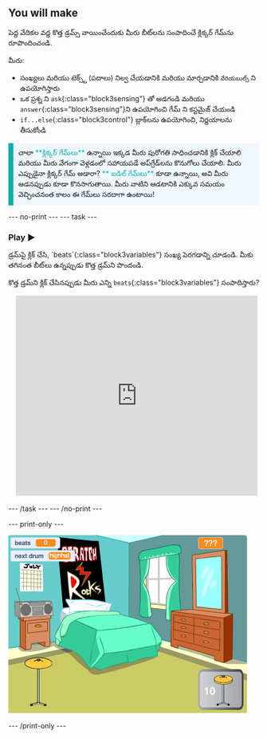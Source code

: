 ## You will make

పెద్ద వేదికల వద్ద కొత్త డ్రమ్స్ వాయించేందుకు మీరు బీట్‌లను సంపాదించే క్లిక్కర్ గేమ్‌ను రూపొందించండి.

మీరు:
+ సంఖ్యలు మరియు టెక్స్ట్ (పదాలు) నిల్వ చేయడానికి మరియు మార్చడానికి `వేరియబుల్స్` ని ఉపయోగిస్తారు
+ ఒక ప్రశ్న ని `ask`{:class="block3sensing"} తో అడగండి మరియు `answer`{:class="block3sensing"}ని ఉపయోగించి గేమ్ ని కస్టమైజ్ చేయండి
+ `if...else`{:class="block3control"} బ్లాక్‌లను ఉపయోగించి, నిర్ణయాలను తీసుకోండి

<p style="border-left: solid; border-width:10px; border-color: #0faeb0; background-color: aliceblue; padding: 10px;">
చాలా <span style="color: #0faeb0">**క్లిక్కర్ గేమ్‌లు**</span> ఉన్నాయి ఇక్కడ మీరు పురోగతి సాధించడానికి క్లిక్ చేయాలి మరియు మీరు వేగంగా వెళ్లడంలో సహాయపడే అప్‌గ్రేడ్‌లను కొనుగోలు చేయాలి. మీరు ఎప్పుడైనా క్లిక్కర్ గేమ్ ఆడారా? <span style="color: #0faeb0">** ఐడిల్ గేమ్‌లు**</span> కూడా ఉన్నాయి, అవి మీరు ఆడనప్పుడు కూడా కొనసాగుతాయి. మీరు వాటిని ఆడటానికి ఎక్కువ సమయం వెచ్చించనంత కాలం ఈ గేమ్‌లు సరదాగా ఉంటాయి!</p>

--- no-print --- --- task ---

### Play ▶️
<div style="display: flex; flex-wrap: wrap">
<div style="flex-basis: 175px; flex-grow: 1">  
డ్రమ్‌పై క్లిక్ చేసి, `beats`{:class="block3variables"} సంఖ్య పెరగడాన్ని చూడండి. మీకు తగినంత బీట్‌లు ఉన్నప్పుడు కొత్త డ్రమ్‌ని పొందండి. 

కొత్త డ్రమ్‌ని క్లిక్ చేసినప్పుడు మీరు ఎన్ని `beats`{:class="block3variables"} సంపాదిస్తారు?
</div>
<div class="scratch-preview" style="margin-left: 15px;">
  <iframe allowtransparency="true" width="485" height="402" src="https://scratch.mit.edu/projects/embed/522323676/?autostart=false" frameborder="0"></iframe>
</div>
</div>

--- /task --- --- /no-print ---

--- print-only ---

![పూర్తయిన ప్రాజెక్ట్](images/showcase_static.png)

--- /print-only ---
